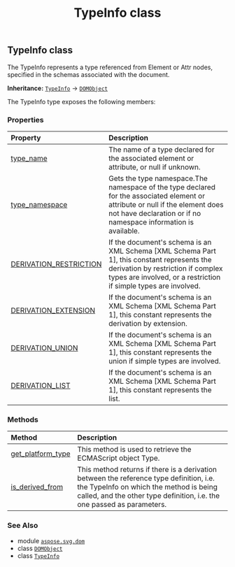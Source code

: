 ﻿---
title: TypeInfo class
second_title: Aspose.SVG for Python via .NET API References
description: 
type: docs
weight: 280
url: /python-net/aspose.svg.dom/typeinfo/
is_root: false
---

## TypeInfo class

The TypeInfo represents a type referenced from Element or Attr nodes, specified in the schemas associated with the document.



**Inheritance:** [`TypeInfo`](/svg/python-net/aspose.svg.dom/typeinfo) → 
[`DOMObject`](/svg/python-net/aspose.svg.dom/domobject)



The TypeInfo type exposes the following members:

### Properties
| Property | Description |
| :- | :- |
| [type_name](/svg/python-net/aspose.svg.dom/typeinfo/type_name) | The name of a type declared for the associated element or attribute, or null if unknown. |
| [type_namespace](/svg/python-net/aspose.svg.dom/typeinfo/type_namespace) | Gets the type namespace.The namespace of the type declared for the associated element or attribute or null if the element does not have declaration or if no namespace information is available. |
| [DERIVATION_RESTRICTION](/svg/python-net/aspose.svg.dom/typeinfo/derivation_restriction) | If the document's schema is an XML Schema [XML Schema Part 1], this constant represents the derivation by restriction if complex types are involved, or a restriction if simple types are involved. |
| [DERIVATION_EXTENSION](/svg/python-net/aspose.svg.dom/typeinfo/derivation_extension) | If the document's schema is an XML Schema [XML Schema Part 1], this constant represents the derivation by extension. |
| [DERIVATION_UNION](/svg/python-net/aspose.svg.dom/typeinfo/derivation_union) | If the document's schema is an XML Schema [XML Schema Part 1], this constant represents the union if simple types are involved. |
| [DERIVATION_LIST](/svg/python-net/aspose.svg.dom/typeinfo/derivation_list) | If the document's schema is an XML Schema [XML Schema Part 1], this constant represents the list. |


### Methods
| Method | Description |
| :- | :- |
| [get_platform_type](/svg/python-net/aspose.svg.dom/typeinfo/get_platform_type/#) | This method is used to retrieve the ECMAScript object Type. |
| [is_derived_from](/svg/python-net/aspose.svg.dom/typeinfo/is_derived_from/#str-str-int) | This method returns if there is a derivation between the reference type definition, i.e. the TypeInfo on which the method is being called, and the other type definition, i.e. the one passed as parameters. |



### See Also
* module [`aspose.svg.dom`](..)
* class [`DOMObject`](/svg/python-net/aspose.svg.dom/domobject)
* class [`TypeInfo`](/svg/python-net/aspose.svg.dom/typeinfo)
